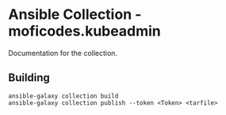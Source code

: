 # Ansible Collection - moficodes.kubeadmin

Documentation for the collection.

## Building

```
ansible-galaxy collection build
ansible-galaxy collection publish --token <Token> <tarfile>
```